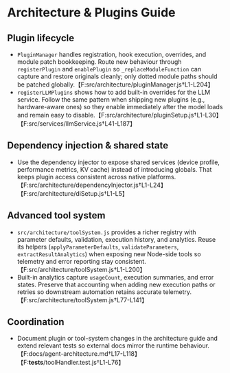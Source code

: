 # Architecture & Plugins Guide

## Plugin lifecycle
- `PluginManager` handles registration, hook execution, overrides, and module patch bookkeeping. Route new behaviour through `registerPlugin` and `enablePlugin` so `_replaceModuleFunction` can capture and restore originals cleanly; only dotted module paths should be patched globally.【F:src/architecture/pluginManager.js†L1-L204】
- `registerLLMPlugins` shows how to add built-in overrides for the LLM service. Follow the same pattern when shipping new plugins (e.g., hardware-aware ones) so they enable immediately after the model loads and remain easy to disable.【F:src/architecture/pluginSetup.js†L1-L30】【F:src/services/llmService.js†L41-L187】

## Dependency injection & shared state
- Use the dependency injector to expose shared services (device profile, performance metrics, KV cache) instead of introducing globals. That keeps plugin access consistent across native platforms.【F:src/architecture/dependencyInjector.js†L1-L24】【F:src/architecture/diSetup.js†L1-L5】

## Advanced tool system
- `src/architecture/toolSystem.js` provides a richer registry with parameter defaults, validation, execution history, and analytics. Reuse its helpers (`applyParameterDefaults`, `validateParameters`, `extractResultAnalytics`) when exposing new Node-side tools so telemetry and error reporting stay consistent.【F:src/architecture/toolSystem.js†L1-L200】
- Built-in analytics capture `usageCount`, execution summaries, and error states. Preserve that accounting when adding new execution paths or retries so downstream automation retains accurate telemetry.【F:src/architecture/toolSystem.js†L77-L141】

## Coordination
- Document plugin or tool-system changes in the architecture guide and extend relevant tests so external docs mirror the runtime behaviour.【F:docs/agent-architecture.md†L17-L118】【F:__tests__/toolHandler.test.js†L1-L76】
